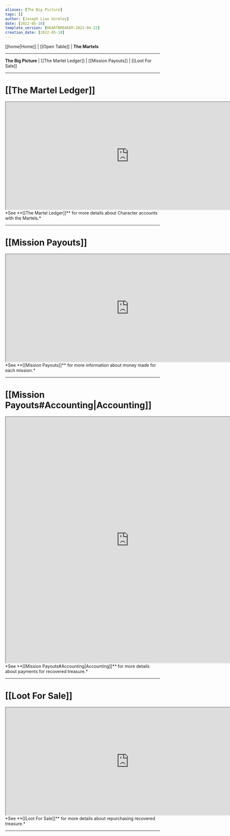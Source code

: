 ```yaml
---
aliases: [The Big Picture]
tags: []
author: [Joseph Liao Gormley]
date: [2022-05-18]
template_version: [HEARTBREAKER-2022-04-22]
creation_date: [2022-05-18]
---
```

[[home|Home]] | [[Open Table]] | **The Martels**
___
**The Big Picture** | [[The Martel Ledger]] | [[Mission Payouts]] | [[Loot For Sale]]
___
# [[The Martel Ledger]]
<iframe width="800" height="350"| src="https://docs.google.com/spreadsheets/d/e/2PACX-1vT8koqQI7UguyKc5hc3-NVz8z0aIPSHfpEtQYHasR1bUfS-MZbcsPiUatUkWHjBr2Vpw_Lext0cw2Xf/pubhtml?gid=670216080&amp;single=true&amp;widget=true&amp;headers=false"></iframe>
*See **[[The Martel Ledger]]** for more details about Character accounts with the Martels.*

___
# [[Mission Payouts]]
<iframe width="800" height="350"| src="https://docs.google.com/spreadsheets/d/e/2PACX-1vT8koqQI7UguyKc5hc3-NVz8z0aIPSHfpEtQYHasR1bUfS-MZbcsPiUatUkWHjBr2Vpw_Lext0cw2Xf/pubhtml?gid=400309122&amp;single=true&amp;widget=true&amp;headers=false"></iframe>
*See **[[Mission Payouts]]** for more information about money made for each mission.*

___
# [[Mission Payouts#Accounting|Accounting]]
<iframe width="800" height="800"| src="https://docs.google.com/spreadsheets/d/e/2PACX-1vT8koqQI7UguyKc5hc3-NVz8z0aIPSHfpEtQYHasR1bUfS-MZbcsPiUatUkWHjBr2Vpw_Lext0cw2Xf/pubhtml?gid=1529249509&amp;single=true&amp;widget=true&amp;headers=false"></iframe>
*See **[[Mission Payouts#Accounting|Accounting]]** for more details about payments for recovered treasure.*

___
# [[Loot For Sale]]
<iframe width="800" height="350"| src="https://docs.google.com/spreadsheets/d/e/2PACX-1vT8koqQI7UguyKc5hc3-NVz8z0aIPSHfpEtQYHasR1bUfS-MZbcsPiUatUkWHjBr2Vpw_Lext0cw2Xf/pubhtml?gid=858979079&amp;single=true&amp;widget=true&amp;headers=false"></iframe>
*See **[[Loot For Sale]]** for more details about repurchasing recovered treasure.*

___


